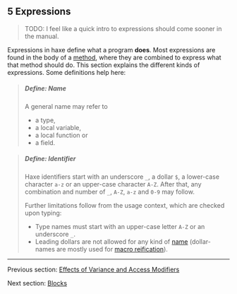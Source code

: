 ## 5 Expressions

>TODO: I feel like a quick intro to expressions should come sooner in the manual.

Expressions in haxe define what a program **does**. Most expressions are found in the body of a [method](4.3-Method.md), where they are combined to express what that method should do. This section explains the different kinds of expressions. Some definitions help here:

> ##### Define: Name
>
> A general name may refer to
> 
> 
> * a type,
> * a local variable,
> * a local function or
> * a field.
> 
> 


> ##### Define: Identifier
>
> Haxe identifiers start with an underscore `_`, a dollar `$`, a lower-case character `a-z` or an upper-case character `A-Z`. After that, any combination and number of `_`, `A-Z`, `a-z` and `0-9` may follow.
> 
> Further limitations follow from the usage context, which are checked upon typing:
> 
> 
> * Type names must start with an upper-case letter `A-Z` or an underscore `_`.
> * Leading dollars are not allowed for any kind of [name](dictionary.md#name) (dollar-names are mostly used for [macro reification](8.3-Reification.md)).
> 
>

---

Previous section: [Effects of Variance and Access Modifiers](4.5.1-Effects_of_Variance_and_Access_Modifiers.md)

Next section: [Blocks](5.1-Blocks.md)